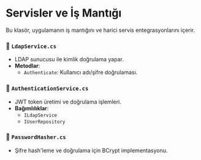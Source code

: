 ﻿# Servisler ve İş Mantığı

Bu klasör, uygulamanın iş mantığını ve harici servis entegrasyonlarını içerir.

### 📄 `LdapService.cs`
- LDAP sunucusu ile kimlik doğrulama yapar.
- **Metodlar**:
  - `Authenticate`: Kullanıcı adı/şifre doğrulaması.

### 📄 `AuthenticationService.cs`
- JWT token üretimi ve doğrulama işlemleri.
- **Bağımlılıklar**:
  - `ILdapService`
  - `IUserRepository`

### 📄 `PasswordHasher.cs`
- Şifre hash'leme ve doğrulama için BCrypt implementasyonu.
